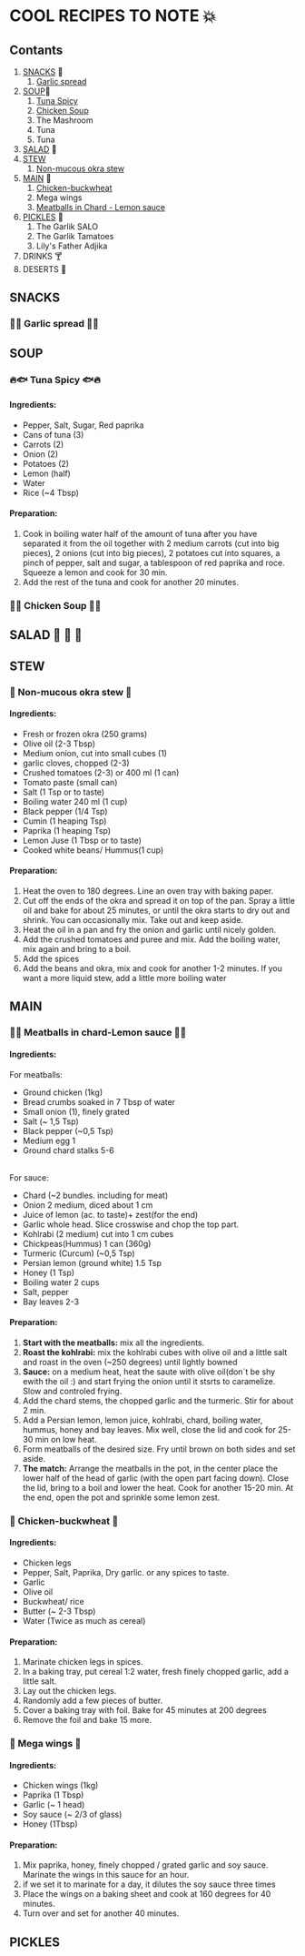 <link rel="stylesheet" href="style.css">

# COOL RECIPES TO NOTE :boom:

## Contants

1. [SNACKS](#snacks) :rice_cracker:
    1. [Garlic spread](#garlic-spread)
2. [SOUP](#soup):stew:
    1. [Tuna Spicy](#🔥🐟-tuna-spicy-🐟🔥)
    2. [Chicken Soup](#🐥-chicken-soup-🐥)
    3. The Mashroom
    4. Tuna
    5. Tuna
3. [SALAD](#salad) :green_apple:
4. [STEW](#stew) 
    1. [Non-mucous okra stew](#non-mucous-okra-stew)
5. [MAIN](#main) :poultry_leg:
    1. [Chicken-buckwheat](#🍗-chicken-buckwheat-🍗)
    2. Mega wings
    3. [Meatballs in Chard - Lemon sauce](#🍋-meatballs-in-chard-lemon-sauce-🍋)
6. [PICKLES](#pickles) :tomato: 
    1. The Garlik SALO
    2. The Garlik Tamatoes
    3. Lily's Father Adjika
6. DRINKS :cocktail: 
7. DESERTS :doughnut:

## SNACKS 

### :garlic::herb: Garlic spread :herb::garlic:

## SOUP 

### :fire::fish: Tuna Spicy :fish::fire:

#### Ingredients:
<div class=container>
 
* Pepper, Salt, Sugar, Red paprika
* Cans of tuna (3)
* Carrots (2)
* Onion  (2) 
* Potatoes (2)  
* Lemon (half)
* Water 
* Rice (~4 Tbsp)
</div>

#### Preparation:

1. Cook in boiling water half of the amount of tuna after you have separated it from the oil together with 2 medium carrots (cut into big pieces), 2 onions (cut into big pieces), 2 potatoes cut into squares, a pinch of pepper, salt and sugar, a tablespoon of red paprika and roce. Squeeze a lemon and cook for 30 min.
2. Add the rest of the tuna and cook for another 20 minutes.

### :chicken::stew: Chicken Soup :stew::chicken:

## SALAD :cucumber: :cucumber: :cucumber: 

## STEW 
### :shallow_pan_of_food: Non-mucous okra stew :shallow_pan_of_food:

#### Ingredients:
<div class=container>
 
* Fresh or frozen okra (250 grams)
* Olive oil (2-3 Tbsp)
* Medium onion, cut into small cubes (1)
* garlic cloves, chopped (2-3)
* Crushed tomatoes (2-3) or 400 ml (1 can)
* Tomato paste (small can)
* Salt (1 Tsp or to taste) 
* Boiling water 240 ml (1 cup)
* Black pepper (1/4 Tsp)
* Cumin (1 heaping Tsp)
* Paprika (1 heaping Tsp)
* Lemon Juse (1 Tbsp or to taste)
* Cooked white beans/ Hummus(1 cup)
</div>

#### Preparation:

1. Heat the oven to 180 degrees.  Line an oven tray with baking paper.
2. Cut off the ends of the okra and spread it on top of the pan.  Spray a little oil and bake for about 25 minutes, or until the okra starts to dry out and shrink.  You can occasionally mix.  Take out and keep aside.
3. Heat the oil in a pan and fry the onion and garlic until nicely golden.
5. Add the crushed tomatoes and puree and mix.  Add the boiling water, mix again and bring to a boil.
6. Add the spices
7.  Add the beans and okra, mix and cook for another 1-2 minutes.  If you want a more liquid stew, add a little more boiling water

## MAIN 



### :falafel::lemon: Meatballs in chard-Lemon sauce :lemon::falafel:

#### Ingredients:
<div class=container>
For meatballs:

* Ground chicken (1kg)
* Bread crumbs soaked in 7 Tbsp of water
* Small onion (1), finely grated
* Salt (~ 1,5 Tsp)
* Black pepper (~0,5 Tsp)
* Medium egg 1
* Ground chard stalks 5-6
</div>
<br>
<div class=container>
For sauce:

* Chard (~2 bundles. including for meat)
* Onion 2 medium, diced about 1 cm
* Juice of lemon (ac. to taste)+ zest(for the end)
* Garlic whole head. Slice crosswise and chop the top part.
* Kohlrabi (2 medium) cut into 1 cm cubes
* Chickpeas(Hummus)  1 can (360g)
* Turmeric (Curcum) (~0,5 Tsp)
* Persian lemon (ground white) 1.5 Tsp
* Honey (1 Tsp)
* Boiling water 2 cups
* Salt, pepper
* Bay leaves 2-3
</div>

#### Preparation:
    
1. **Start with the meatballs:** mix all the ingredients.
2. **Roast the kohlrabi:** mix the kohlrabi cubes with olive oil and a little salt and roast in the oven (~250 degrees) until lightly bowned
3. **Sauce:** on a medium heat, heat the saute with olive oil(don`t be shy ewith the oil :) and start frying the onion until it stsrts to caramelize. Slow and controled frying.
4. Add the chard stems, the chopped garlic and the turmeric. Stir for about 2 min.
5. Add a Persian lemon, lemon juice, kohlrabi, chard, boiling water, hummus, honey and bay leaves. Mix well, close the lid and cook for 25-30 min on low heat.
6. Form meatballs of the desired size. Fry until brown on both sides and set aside.
7. **The match:** Arrange the meatballs in the pot, in the center place the lower half of the head of garlic (with the open part facing down). Close the lid, bring to a boil and lower the heat. Cook for another 15-20 min. At the end, open the pot and sprinkle some lemon zest.

###  :poultry_leg: Chicken-buckwheat :poultry_leg:

#### Ingredients:
<div class=container>
 
* Chicken legs
* Pepper,  Salt,  Paprika, Dry garlic. or any spices to taste.
* Garlic
* Olive oil 
* Buckwheat/ rice  
* Butter (~ 2-3 Tbsp)
* Water (Twice as much as cereal)
</div>

#### Preparation:

1. Marinate chicken legs in spices.
2. In a baking tray, put cereal 1:2 water, fresh finely chopped garlic, add a little salt.
3. Lay out the chicken legs.
5. Randomly add a few pieces of butter.
6. Cover a baking tray with foil. Bake for 45 minutes  at 200 degrees
7. Remove the foil and bake 15 more.

### :hatched_chick: Mega wings :hatched_chick:

#### Ingredients:
<div class=container>
 
* Chicken wings (1kg)
* Paprika (1 Tbsp)
* Garlic (~ 1 head)
* Soy sauce (~ 2/3 of glass)
* Honey (1Tbsp)
</div>

#### Preparation:

1. Mix paprika, honey, finely chopped / grated garlic and soy sauce.  Marinate the wings in this sauce for an hour.
2. if we set it to marinate for a day, it dilutes the soy sauce three times
3. Place the wings on a baking sheet and cook at 160 degrees for 40 minutes.
5. Turn over and set for another 40 minutes.


## PICKLES 

